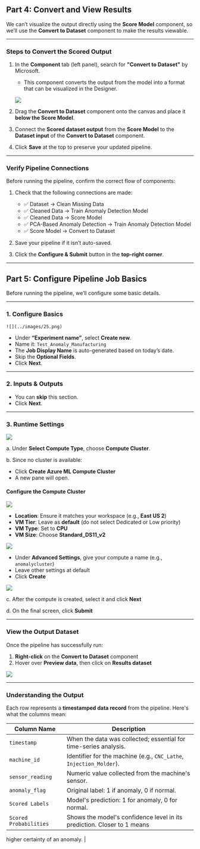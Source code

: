 ## Part 4: Convert and View Results

We can’t visualize the output directly using the **Score Model** component, so we’ll use the **Convert to Dataset** component to make the results viewable.

---

### Steps to Convert the Scored Output

1. In the **Component** tab (left panel), search for **"Convert to Dataset"** by Microsoft.  
   - This component converts the output from the model into a format that can be visualized in the Designer.  

    ![](../images/24.png) 

2. Drag the **Convert to Dataset** component onto the canvas and place it **below the Score Model**.

3. Connect the **Scored dataset output** from the **Score Model** to the **Dataset input** of the **Convert to Dataset** component.

4. Click **Save** at the top to preserve your updated pipeline.

---

### Verify Pipeline Connections

Before running the pipeline, confirm the correct flow of components:

1. Check that the following connections are made:
   - ✅ Dataset → Clean Missing Data  
   - ✅ Cleaned Data → Train Anomaly Detection Model  
   - ✅ Cleaned Data → Score Model  
   - ✅ PCA-Based Anomaly Detection → Train Anomaly Detection Model  
   - ✅ Score Model → Convert to Dataset

2. Save your pipeline if it isn’t auto-saved.

3. Click the **Configure & Submit** button in the **top-right corner**.

---

## Part 5: Configure Pipeline Job Basics

Before running the pipeline, we’ll configure some basic details.

---

### 1. Configure Basics

    ![](../images/25.png) 

- Under **“Experiment name”**, select **Create new**.
- Name it: `Test_Anomaly_Manufacturing`
- The **Job Display Name** is auto-generated based on today’s date.
- Skip the **Optional Fields**.
- Click **Next**.

---

### 2. Inputs & Outputs

- You can **skip** this section.
- Click **Next**.

---

### 3. Runtime Settings

![](../images/26.png) 

a. Under **Select Compute Type**, choose **Compute Cluster**.

b. Since no cluster is available:
   - Click **Create Azure ML Compute Cluster**
   - A new pane will open.

#### Configure the Compute Cluster

![](../images/27.png) 

- **Location**: Ensure it matches your workspace (e.g., **East US 2**)
- **VM Tier**: Leave as **default** (do not select Dedicated or Low priority)
- **VM Type**: Set to **CPU**
- **VM Size**: Choose **Standard_DS11_v2**

![](../images/28.png) 

- Under **Advanced Settings**, give your compute a name (e.g., `anomalycluster`)
- Leave other settings at default
- Click **Create**

![](../images/29.png) 

c. After the compute is created, select it and click **Next**

d. On the final screen, click **Submit**

---

### View the Output Dataset

Once the pipeline has successfully run:

1. **Right-click** on the **Convert to Dataset** component  
2. Hover over **Preview data**, then click on **Results dataset**

![](../images/30.png) 

---

### Understanding the Output

Each row represents a **timestamped data record** from the pipeline. Here's what the columns mean:

| Column Name         | Description                                                                 |
|---------------------|-----------------------------------------------------------------------------|
| `timestamp`         | When the data was collected; essential for time-series analysis.            |
| `machine_id`        | Identifier for the machine (e.g., `CNC_Lathe`, `Injection_Molder`).         |
| `sensor_reading`    | Numeric value collected from the machine's sensor.                          |
| `anomaly_flag`      | Original label: 1 if anomaly, 0 if normal.                                  |
| `Scored Labels`     | Model's prediction: 1 for anomaly, 0 for normal.                            |
| `Scored Probabilities` | Shows the model's confidence level in its prediction. Closer to 1 means 
higher certainty of an anomaly.
  |
